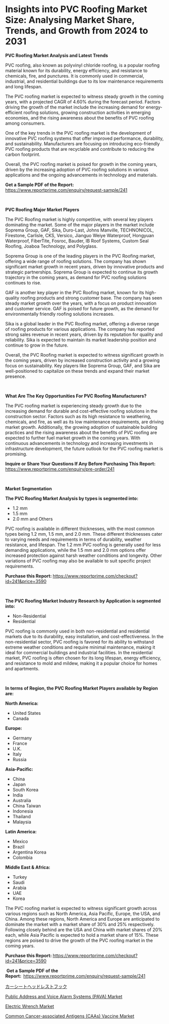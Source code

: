 <p><h1>Insights into PVC Roofing Market Size: Analysing Market Share, Trends, and Growth from 2024 to 2031</h1></p><p><strong>PVC Roofing Market Analysis and Latest Trends</strong></p>
<p><p>PVC roofing, also known as polyvinyl chloride roofing, is a popular roofing material known for its durability, energy efficiency, and resistance to chemicals, fire, and punctures. It is commonly used in commercial, industrial, and residential buildings due to its low maintenance requirements and long lifespan.</p><p>The PVC roofing market is expected to witness steady growth in the coming years, with a projected CAGR of 4.60% during the forecast period. Factors driving the growth of the market include the increasing demand for energy-efficient roofing solutions, growing construction activities in emerging economies, and the rising awareness about the benefits of PVC roofing among consumers.</p><p>One of the key trends in the PVC roofing market is the development of innovative PVC roofing systems that offer improved performance, durability, and sustainability. Manufacturers are focusing on introducing eco-friendly PVC roofing products that are recyclable and contribute to reducing the carbon footprint.</p><p>Overall, the PVC roofing market is poised for growth in the coming years, driven by the increasing adoption of PVC roofing solutions in various applications and the ongoing advancements in technology and materials.</p></p>
<p><strong>Get a Sample PDF of the Report:&nbsp;</strong> <a href="https://www.reportprime.com/enquiry/request-sample/241">https://www.reportprime.com/enquiry/request-sample/241</a></p>
<p>&nbsp;</p>
<p><strong>PVC Roofing Major Market Players</strong></p>
<p><p>The PVC Roofing market is highly competitive, with several key players dominating the market. Some of the major players in the market include Soprema Group, GAF, Sika, Duro-Last, Johns Manville, TECHNONICOL, Firestone, Carlisle, CKS, Versico, Jianguo Weiye Waterproof, Hongyuan Waterproof, FiberTite, Fosroc, Bauder, IB Roof Systems, Custom Seal Roofing, Joaboa Technology, and Polyglass.</p><p>Soprema Group is one of the leading players in the PVC Roofing market, offering a wide range of roofing solutions. The company has shown significant market growth in recent years, driven by innovative products and strategic partnerships. Soprema Group is expected to continue its growth trajectory in the coming years, as demand for PVC roofing solutions continues to rise.</p><p>GAF is another key player in the PVC Roofing market, known for its high-quality roofing products and strong customer base. The company has seen steady market growth over the years, with a focus on product innovation and customer service. GAF is poised for future growth, as the demand for environmentally friendly roofing solutions increases.</p><p>Sika is a global leader in the PVC Roofing market, offering a diverse range of roofing products for various applications. The company has reported strong sales revenue in recent years, driven by its reputation for quality and reliability. Sika is expected to maintain its market leadership position and continue to grow in the future.</p><p>Overall, the PVC Roofing market is expected to witness significant growth in the coming years, driven by increased construction activity and a growing focus on sustainability. Key players like Soprema Group, GAF, and Sika are well-positioned to capitalize on these trends and expand their market presence.</p></p>
<p>&nbsp;</p>
<p><strong>What Are The Key Opportunities For PVC Roofing Manufacturers?</strong></p>
<p><p>The PVC roofing market is experiencing steady growth due to the increasing demand for durable and cost-effective roofing solutions in the construction sector. Factors such as its high resistance to weathering, chemicals, and fire, as well as its low maintenance requirements, are driving market growth. Additionally, the growing adoption of sustainable building practices and the rising awareness about the benefits of PVC roofing are expected to further fuel market growth in the coming years. With continuous advancements in technology and increasing investments in infrastructure development, the future outlook for the PVC roofing market is promising.</p></p>
<p><strong>Inquire or Share Your Questions If Any Before Purchasing This Report:</strong> <a href="https://www.reportprime.com/enquiry/pre-order/241">https://www.reportprime.com/enquiry/pre-order/241</a></p>
<p>&nbsp;</p>
<p><strong>Market Segmentation</strong></p>
<p><strong>The PVC Roofing Market Analysis by types is segmented into:</strong></p>
<p><ul><li>1.2 mm</li><li>1.5 mm</li><li>2.0 mm and Others</li></ul></p>
<p><p>PVC roofing is available in different thicknesses, with the most common types being 1.2 mm, 1.5 mm, and 2.0 mm. These different thicknesses cater to varying needs and requirements in terms of durability, weather resistance, and lifespan. The 1.2 mm PVC roofing is generally used for less demanding applications, while the 1.5 mm and 2.0 mm options offer increased protection against harsh weather conditions and longevity. Other variations of PVC roofing may also be available to suit specific project requirements.</p></p>
<p><strong>Purchase this Report:&nbsp;</strong><a href="https://www.reportprime.com/checkout?id=241&price=3590">https://www.reportprime.com/checkout?id=241&price=3590</a></p>
<p>&nbsp;</p>
<p><strong>The PVC Roofing Market Industry Research by Application is segmented into:</strong></p>
<p><ul><li>Non-Residential</li><li>Residential</li></ul></p>
<p><p>PVC roofing is commonly used in both non-residential and residential markets due to its durability, easy installation, and cost-effectiveness. In the non-residential sector, PVC roofing is favored for its ability to withstand extreme weather conditions and require minimal maintenance, making it ideal for commercial buildings and industrial facilities. In the residential market, PVC roofing is often chosen for its long lifespan, energy efficiency, and resistance to mold and mildew, making it a popular choice for homes and apartments.</p></p>
<p>&nbsp;</p>
<p><strong>In terms of Region, the PVC Roofing Market Players available by Region are:</strong></p>
<p>
    <p> <strong> North America: </strong>
        <ul>
            <li>United States</li>
            <li>Canada</li>
        </ul>
        </p> 
    <p> <strong> Europe: </strong>
        <ul>
            <li>Germany</li>
            <li>France</li>
            <li>U.K.</li>
            <li>Italy</li>
            <li>Russia</li>
        </ul>
        </p> 
    <p> <strong> Asia-Pacific: </strong>
        <ul>
            <li>China</li>
            <li>Japan</li>
            <li>South Korea</li>
            <li>India</li>
            <li>Australia</li>
            <li>China Taiwan</li>
            <li>Indonesia</li>
            <li>Thailand</li>
            <li>Malaysia</li>
        </ul>
        </p> 
    <p> <strong> Latin America: </strong>
        <ul>
            <li>Mexico</li>
            <li>Brazil</li>
            <li>Argentina Korea</li>
            <li>Colombia</li>
        </ul>
        </p> 
    <p> <strong> Middle East & Africa: </strong>
        <ul>
            <li>Turkey</li>
            <li>Saudi</li>
            <li>Arabia</li>
            <li>UAE</li>
            <li>Korea</li>
        </ul>
    </p>
    </p>
<p><p>The PVC roofing market is expected to witness significant growth across various regions such as North America, Asia Pacific, Europe, the USA, and China. Among these regions, North America and Europe are anticipated to dominate the market with a market share of 30% and 25% respectively. Following closely behind are the USA and China with market shares of 20% each, while Asia Pacific is expected to hold a market share of 15%. These regions are poised to drive the growth of the PVC roofing market in the coming years.</p></p>
<p><strong>Purchase this Report: </strong><a href="https://www.reportprime.com/checkout?id=241&price=3590">https://www.reportprime.com/checkout?id=241&price=3590</a></p>
<p>&nbsp;<strong>Get a Sample PDF of the Report:&nbsp;&nbsp;</strong><a href="https://www.reportprime.com/enquiry/request-sample/241">https://www.reportprime.com/enquiry/request-sample/241</a></p>
<p><strong></strong></p>
<p><p><a href="https://medium.com/@edmondg3yrtreenfelder8956/%E6%AC%A1%E3%81%AE%E6%96%87%E7%AB%A0%E3%82%92%E6%97%A5%E6%9C%AC%E8%AA%9E%E3%81%AB%E7%BF%BB%E8%A8%B3%E3%81%97%E3%81%BE%E3%81%99-2024%E5%B9%B4%E3%81%8B%E3%82%892031%E5%B9%B4%E3%81%BE%E3%81%A7%E3%81%AE%E6%9C%9F%E9%96%93%E3%81%AE%E3%82%AB%E3%83%BC%E3%82%B7%E3%83%BC%E3%83%88%E3%83%98%E3%83%83%E3%83%89%E3%83%AC%E3%82%B9%E3%83%88%E3%83%95%E3%83%83%E3%82%AF%E5%B8%82%E5%A0%B4%E3%81%AE%E5%8B%95%E5%90%91%E3%81%A8%E5%B8%82%E5%A0%B4%E5%88%86%E6%9E%90%E3%81%8C%E4%BA%88%E6%B8%AC%E3%81%95%E3%82%8C%E3%81%A6%E3%81%84%E3%81%BE%E3%81%99-76122c5c4863">カーシートヘッドレストフック</a></p><p><a href="https://view.publitas.com/reportprime-1/public-address-and-voice-alarm-systems-pava-market-dynamics-2023-2030-also-about-its-market-trends-projections-and-opportunities/">Public Address and Voice Alarm Systems (PAVA) Market</a></p><p><a href="https://view.publitas.com/reportprime-1/electric-wrench-market-size-focuses-on-market-dynamics-in-depth-analysis-and-future-projections-of-its-market-forecasted-for-period-from-2023-to-2030/">Electric Wrench Market</a></p><p><a href="https://fuschia-pecorino-a6d.notion.site/Common-Cancer-associated-Antigens-CAAs-Vaccine-Market-Size-and-Growth-Market-Segmentation-Region-b2763c827f9f4ac689f7fca27c8e63c0">Common Cancer-associated Antigens (CAAs) Vaccine Market</a></p></p>